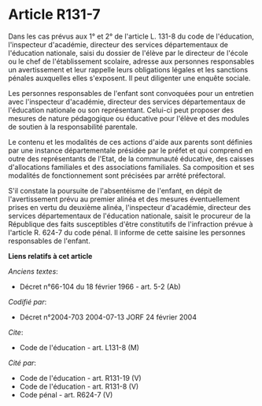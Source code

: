 # Article R131-7

Dans les cas prévus aux 1° et 2° de l'article L. 131-8 du code de l'éducation, l'inspecteur d'académie, directeur des
services départementaux de l'éducation nationale, saisi du dossier de l'élève par le directeur de l'école ou le chef de
l'établissement scolaire, adresse aux personnes responsables un avertissement et leur rappelle leurs obligations légales et
les sanctions pénales auxquelles elles s'exposent. Il peut diligenter une enquête sociale.

Les personnes responsables de l'enfant sont convoquées pour un entretien avec l'inspecteur d'académie, directeur des services
départementaux de l'éducation nationale ou son représentant. Celui-ci peut proposer des mesures de nature pédagogique ou
éducative pour l'élève et des modules de soutien à la responsabilité parentale.

Le contenu et les modalités de ces actions d'aide aux parents sont définies par une instance départementale présidée par le
préfet et qui comprend en outre des représentants de l'Etat, de la communauté éducative, des caisses d'allocations familiales
et des associations familiales. Sa composition et ses modalités de fonctionnement sont précisées par arrêté préfectoral.

S'il constate la poursuite de l'absentéisme de l'enfant, en dépit de l'avertissement prévu au premier alinéa et des mesures
éventuellement prises en vertu du deuxième alinéa, l'inspecteur d'académie, directeur des services départementaux de
l'éducation nationale, saisit le procureur de la République des faits susceptibles d'être constitutifs de l'infraction prévue
à l'article R. 624-7 du code pénal. Il informe de cette saisine les personnes responsables de l'enfant.

**Liens relatifs à cet article**

_Anciens textes_:

  - Décret n°66-104 du 18 février 1966 - art. 5-2 (Ab)

_Codifié par_:

  - Décret n°2004-703 2004-07-13 JORF 24 février 2004

_Cite_:

  - Code de l'éducation - art. L131-8 (M)

_Cité par_:

  - Code de l'éducation - art. R131-19 (V)
  - Code de l'éducation - art. R131-8 (V)
  - Code pénal - art. R624-7 (V)
